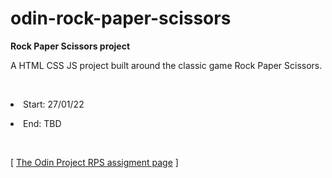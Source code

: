 # odin-rock-paper-scissors

<p><strong>Rock Paper Scissors project</strong></p>
A HTML CSS JS project built around the classic game Rock Paper Scissors.</p>
<br>
<p><li>Start: 27/01/22</li></p>
<p><li>End: TBD</li></p>
<br>
<p>[ <a href="https://www.theodinproject.com/paths/foundations/courses/foundations/lessons/rock-paper-scissors#assignment">The Odin Project RPS assigment page</a> ]</p>
